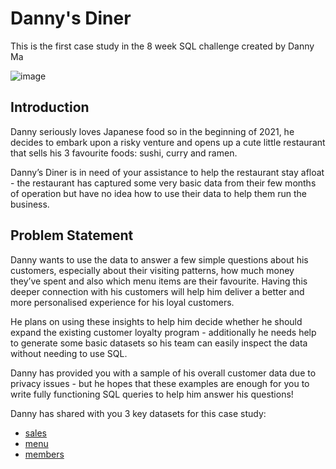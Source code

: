 # **Danny's Diner**
This is the first case study in the 8 week SQL challenge created by Danny Ma

![image](https://user-images.githubusercontent.com/108689709/191493331-5ecfd35d-2887-4ac1-8d46-cc72e05e3942.png)


## **Introduction**
Danny seriously loves Japanese food so in the beginning of 2021, he decides to embark upon a risky venture and opens up a cute little restaurant that sells his 3 favourite foods: sushi, curry and ramen.

Danny’s Diner is in need of your assistance to help the restaurant stay afloat - the restaurant has captured some very basic data from their few months of operation but have no idea how to use their data to help them run the business.

## **Problem Statement**
Danny wants to use the data to answer a few simple questions about his customers, especially about their visiting patterns, how much money they’ve spent and also which menu items are their favourite. Having this deeper connection with his customers will help him deliver a better and more personalised experience for his loyal customers.

He plans on using these insights to help him decide whether he should expand the existing customer loyalty program - additionally he needs help to generate some basic datasets so his team can easily inspect the data without needing to use SQL.

Danny has provided you with a sample of his overall customer data due to privacy issues - but he hopes that these examples are enough for you to write fully functioning SQL queries to help him answer his questions!

Danny has shared with you 3 key datasets for this case study:
- [sales](https://github.com/imanAdeko/Danny-s-Diner/blob/main/Datasets/Sales.csv)
- [menu](https://github.com/imanAdeko/Danny-s-Diner/blob/main/Datasets/Menu.csv)
- [members](https://github.com/imanAdeko/Danny-s-Diner/blob/main/Datasets/Member.csv)
